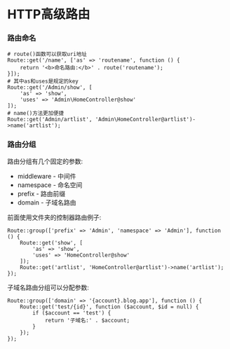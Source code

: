# HTTP高级路由

### 路由命名

```
# route()函数可以获取uri地址
Route::get('/name', ['as' => 'routename', function () {
    return '<b>命名路由:</b>' . route('routename');
}]);
# 其中as和uses是规定的key
Route::get('/Admin/show', [
    'as' => 'show',
    'uses' => 'Admin\HomeController@show'
]);
# name()方法更加便捷
Route::get('Admin/artlist', 'Admin\HomeController@artlist')->name('artlist');
```

### 路由分组

路由分组有几个固定的参数:

* middleware - 中间件
* namespace - 命名空间
* prefix - 路由前缀
* domain - 子域名路由

前面使用文件夹的控制器路由例子:

```
Route::group(['prefix' => 'Admin', 'namespace' => 'Admin'], function () {
    Route::get('show', [
        'as' => 'show',
        'uses' => 'HomeController@show'
    ]);
    Route::get('artlist', 'HomeController@artlist')->name('artlist');
});
```

子域名路由分组可以分配参数:

```
Route::group(['domain' => '{account}.blog.app'], function () {
    Route::get('test/{id}', function ($account, $id = null) {
        if ($account == 'test') {
            return '子域名:' . $account;
        }
    });
});
```

